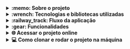 <details>
  <summary>
    <strong>:memo: Sobre o projeto</strong>
  </summary><br>

  - Último projeto desenvolvido no módulo de back-end da Trybe.
 
  - Tive a experiência de fazê-lo com outros 3 estudantes, porém decidi recriá-lo sozinho adicionando Docker, TypeScript e POO com o intúito de praticar.
  
  - O projeto contém 3 tipos de autenticação (usuário, vendedor e administrador), contando com proteção para essas rotas no front e back.
  
  - Desenvolvido apenas para tela 360x640
</details>
  
<details>
  <summary>
    <strong>:wrench: Tecnologias e bibliotecas utilizadas</strong>
  </summary><br>
  
  <strong>Front-end</strong>

  - HTML5
  - CSS3
  - JavaScript
  - React
  - Joi
  - Moment.js
  
  <strong>Back-end</strong>
  
  - Node.js
  - Express.js
  - Bcrypt.js
  - Joi
  - JWT
  - MySQL
  - Sequelize
  - NodeMailer
  - TypeScript

  Além de que todo projeto foi desenvolvido em containers Docker e com ESLint para estilização.
  
</details>

<details>
  <summary>
    <strong>:railway_track:	Fluxo da aplicação</strong>
  </summary><br>
  
  <strong>Fluxo Comum</strong>

  - Tela de login: /login;
  - Tela de registro: /register;
  
  <strong>Fluxo do cliente</strong>

  - Tela de produtos: /customer/products;
  - Tela de checkout: /customer/checkout;
  - Tela de pedidos: /customer/orders;
  - Tela de detalhes do pedido: /customer/orders/:id
  
  <strong>Fluxo do vendedor</strong>

  - Tela de pedidos: /seller/orders
  - Tela de detalhes do pedido /seller/orders/:id
  
  <strong>Fluxo do administrador</strong>

  - Tela de gerenciamento de usuários: /admin/manage;
</details>

<details>
  <summary>
    <strong>:gear: Funcionalidades </strong>
  </summary><br>
  
  <strong>Cliente</strong>

   - Terá acesso apenas ao fluxo do cliente.
   - Pode se cadastrar, onde terá que ativar seu cadastro por um link enviado no email...Assim que ativado, será redirecionado à pagina principal de cliente já logado.
   - Pode criar um pedido.
   - Pode ver todos os seus pedidos e os detalhes de cada um, onde mostra algumas informações como o status daquele pedido.
   - Pode confirmar o recebimento do pedido, atualizando seu status para "Entegue".
  
  <strong>Vendedor</strong>

   - Terá acesso apenas ao fluxo do vendedor.
   - Pode ver todas as suas vendas realizadas.
   - Pode ver os detalhes de uma venda, onde consegue atualizar o status dos pedidos para "Preparando" e "Em Trânsito".
  
  <strong>Administrador</strong>
  
   - Terá acesso apenas ao fluxo do administrador.
   - Consegue ver todos os cadastros do sistema.
   - Pode criar novos usuários (incluindo vendedores e administradores), sem precisar de ativação via email.
   - Pode apagar o cadastro de qualquer pessoa.
  
  <strong>Aplicação em geral</strong>
  
   - Mensagens de erros customizadas na hora do cadastro para ajudar o cliente no preenchimento do formulário.
   - Rotas protegidas no Front-end.
   - Requisições para API protegidas, como por exemplo, apenas um usuário administrador pode apagar um cadastro.
   - Geração de token para manter o usuário logado e fazer requisições seguras, sem manipulação de dados. 
   - Algumas informações são salvas no localStorage, como o carrinho na tela /customer/products, com o propósito de manter os produtos no carrinho caso o cliente saia da página.
</details>

<details>
  <summary>
    <strong>🌐 Acessar o projeto online</strong>
  </summary><br>

  https://delivery-app-deploy.vercel.app/
  
  <strong>Colocando a aplicação em 360x640</strong>
  
    1) Abra o link
    2) Aperte F12
    3) Aperte Ctrl + Shift + M
    4) coloque em 360x640
</details>

<details>
  <summary>
    <strong>💻 Como clonar e rodar o projeto na máquina</strong>
  </summary><br>
  
  Desenvolvido com:
  
    - node v16.17.1
    - docker v20.10.18
    - docker-compose v2.5.0
    - npm v8.15.0
  
  1- Clone o repositório: 
  
  <code>git clone git@github.com:FelipeBarbozaa/Delivery-App.git</code>
  
  2- Entre na pasta Delivery-app
  
  3- Instale as dependências do front:
  
  <code>npm run prestart:front </code>
  
  4- Instale as dependências do back:
  
  <code>npm run prestart:back </code>
  
  5- Rode os containers docker:
  
  <code>npm run compose:up</code>
  
  6- Rode as seeds para gerar o banco de dados
  
  <code>npm run db:reset</code>

</details>

